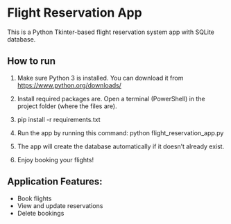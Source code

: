 # Flight Reservation App
This is a Python Tkinter-based flight reservation system app with SQLite database.
## How to run

1. Make sure Python 3 is installed.
You can download it from https://www.python.org/downloads/
2. Install required packages are.
Open a terminal (PowerShell) in the project folder (where the files are).
3. pip install -r requirements.txt
4. Run the app by running this command: python flight_reservation_app.py
5. The app will create the database automatically if it doesn’t already exist.

6. Enjoy booking your flights!

## Application Features:

- Book flights  
- View and update reservations  
- Delete bookings